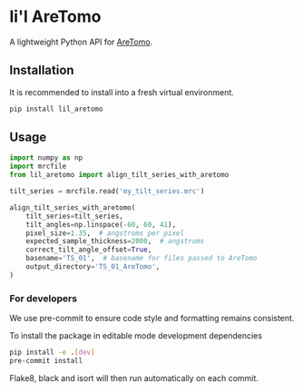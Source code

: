# li'l AreTomo

A lightweight Python API for [AreTomo](https://www.biorxiv.org/content/10.1101/2022.02.15.480593v1).

## Installation

It is recommended to install into a fresh virtual environment.

```sh
pip install lil_aretomo
```

## Usage

```python
import numpy as np
import mrcfile
from lil_aretomo import align_tilt_series_with_aretomo

tilt_series = mrcfile.read('my_tilt_series.mrc')

align_tilt_series_with_aretomo(
    tilt_series=tilt_series,
    tilt_angles=np.linspace(-60, 60, 41),
    pixel_size=1.35,  # angstroms per pixel
    expected_sample_thickness=2000,  # angstroms
    correct_tilt_angle_offset=True,
    basename='TS_01',  # basename for files passed to AreTomo
    output_directory='TS_01_AreTomo',
)
```

### For developers

We use pre-commit to ensure code style and formatting remains consistent.

To install the package in editable mode development dependencies

```sh
pip install -e .[dev]
pre-commit install
```

Flake8, black and isort will then run automatically on each commit.
